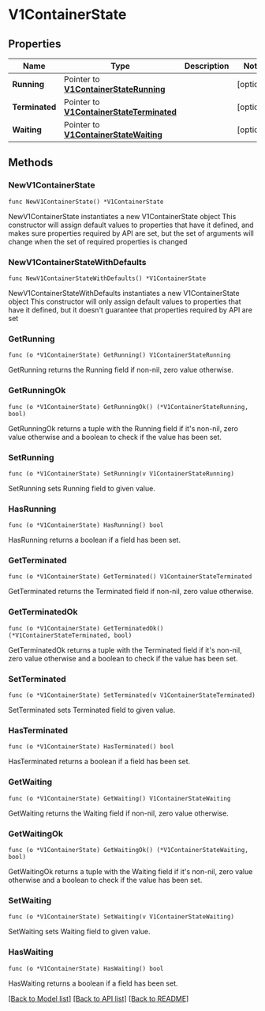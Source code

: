 # V1ContainerState

## Properties

Name | Type | Description | Notes
------------ | ------------- | ------------- | -------------
**Running** | Pointer to [**V1ContainerStateRunning**](V1ContainerStateRunning.md) |  | [optional] 
**Terminated** | Pointer to [**V1ContainerStateTerminated**](V1ContainerStateTerminated.md) |  | [optional] 
**Waiting** | Pointer to [**V1ContainerStateWaiting**](V1ContainerStateWaiting.md) |  | [optional] 

## Methods

### NewV1ContainerState

`func NewV1ContainerState() *V1ContainerState`

NewV1ContainerState instantiates a new V1ContainerState object
This constructor will assign default values to properties that have it defined,
and makes sure properties required by API are set, but the set of arguments
will change when the set of required properties is changed

### NewV1ContainerStateWithDefaults

`func NewV1ContainerStateWithDefaults() *V1ContainerState`

NewV1ContainerStateWithDefaults instantiates a new V1ContainerState object
This constructor will only assign default values to properties that have it defined,
but it doesn't guarantee that properties required by API are set

### GetRunning

`func (o *V1ContainerState) GetRunning() V1ContainerStateRunning`

GetRunning returns the Running field if non-nil, zero value otherwise.

### GetRunningOk

`func (o *V1ContainerState) GetRunningOk() (*V1ContainerStateRunning, bool)`

GetRunningOk returns a tuple with the Running field if it's non-nil, zero value otherwise
and a boolean to check if the value has been set.

### SetRunning

`func (o *V1ContainerState) SetRunning(v V1ContainerStateRunning)`

SetRunning sets Running field to given value.

### HasRunning

`func (o *V1ContainerState) HasRunning() bool`

HasRunning returns a boolean if a field has been set.

### GetTerminated

`func (o *V1ContainerState) GetTerminated() V1ContainerStateTerminated`

GetTerminated returns the Terminated field if non-nil, zero value otherwise.

### GetTerminatedOk

`func (o *V1ContainerState) GetTerminatedOk() (*V1ContainerStateTerminated, bool)`

GetTerminatedOk returns a tuple with the Terminated field if it's non-nil, zero value otherwise
and a boolean to check if the value has been set.

### SetTerminated

`func (o *V1ContainerState) SetTerminated(v V1ContainerStateTerminated)`

SetTerminated sets Terminated field to given value.

### HasTerminated

`func (o *V1ContainerState) HasTerminated() bool`

HasTerminated returns a boolean if a field has been set.

### GetWaiting

`func (o *V1ContainerState) GetWaiting() V1ContainerStateWaiting`

GetWaiting returns the Waiting field if non-nil, zero value otherwise.

### GetWaitingOk

`func (o *V1ContainerState) GetWaitingOk() (*V1ContainerStateWaiting, bool)`

GetWaitingOk returns a tuple with the Waiting field if it's non-nil, zero value otherwise
and a boolean to check if the value has been set.

### SetWaiting

`func (o *V1ContainerState) SetWaiting(v V1ContainerStateWaiting)`

SetWaiting sets Waiting field to given value.

### HasWaiting

`func (o *V1ContainerState) HasWaiting() bool`

HasWaiting returns a boolean if a field has been set.


[[Back to Model list]](../README.md#documentation-for-models) [[Back to API list]](../README.md#documentation-for-api-endpoints) [[Back to README]](../README.md)


